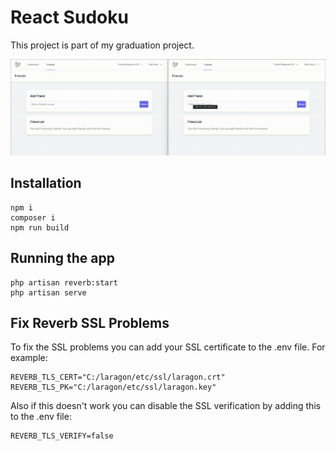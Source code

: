 # React Sudoku

This project is part of my graduation project.


![Friendship Feature](https://raw.githubusercontent.com/Biostate/sudoku-react/master/art/friend_request.gif)

## Installation
```
npm i
composer i
npm run build
```
## Running the app

```
php artisan reverb:start
php artisan serve
```

## Fix Reverb SSL Problems

To fix the SSL problems you can add your SSL certificate to the .env file. For example:

```
REVERB_TLS_CERT="C:/laragon/etc/ssl/laragon.crt"
REVERB_TLS_PK="C:/laragon/etc/ssl/laragon.key"
```

Also if this doesn't work you can disable the SSL verification by adding this to the .env file:

```
REVERB_TLS_VERIFY=false
```
